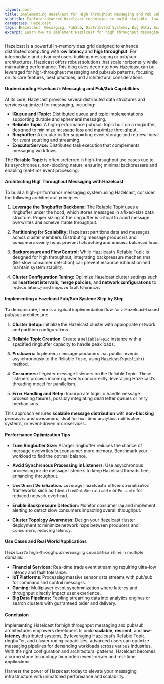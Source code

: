 ```yaml
---
layout: post
title: Implementing Hazelcast for High Throughput Messaging and Pub Sub Architectures
subtitle: Explore advanced Hazelcast techniques to build scalable, low latency messaging and pub/sub systems
categories: Hazelcast
tags: [Hazelcast, Messaging, PubSub, Distributed Systems, Big Data, Scalability, Performance]
excerpt: Learn how to implement Hazelcast for high throughput messaging and pub/sub architectures, optimizing distributed systems for scalability and low latency.
---
```

Hazelcast is a powerful in-memory data grid designed to enhance distributed computing with **low latency** and **high throughput**. For intermediate and advanced users building messaging or pub/sub architectures, Hazelcast offers robust solutions that scale horizontally while maintaining performance. This blog dives deep into how Hazelcast can be leveraged for high-throughput messaging and pub/sub patterns, focusing on its core features, best practices, and architectural considerations.

#### Understanding Hazelcast’s Messaging and Pub/Sub Capabilities

At its core, Hazelcast provides several distributed data structures and services optimized for messaging, including:

- **IQueue and ITopic:** Distributed queue and topic implementations supporting durable and ephemeral messaging.
- **Reliable Topic:** A high-performance pub/sub topic built on a ringbuffer, designed to minimize message loss and maximize throughput.
- **Ringbuffer:** A circular buffer supporting event storage and retrieval ideal for event sourcing and streaming.
- **ExecutorService:** Distributed task execution that complements messaging workflows.

The **Reliable Topic** is often preferred in high-throughput use cases due to its asynchronous, non-blocking nature, ensuring minimal backpressure and enabling real-time event processing.

#### Architecting High Throughput Messaging with Hazelcast

To build a high-performance messaging system using Hazelcast, consider the following architectural principles:

1. **Leverage the Ringbuffer Backbone:** The Reliable Topic uses a ringbuffer under the hood, which stores messages in a fixed-size data structure. Proper sizing of the ringbuffer is critical to avoid message overwrites and achieve stable throughput.

2. **Partitioning for Scalability:** Hazelcast partitions data and messages across cluster members. Distributing message producers and consumers evenly helps prevent hotspotting and ensures balanced load.

3. **Backpressure and Flow Control:** While Hazelcast’s Reliable Topic is designed for high throughput, integrating backpressure mechanisms (like slow consumer detection) can prevent resource exhaustion and maintain system stability.

4. **Cluster Configuration Tuning:** Optimize Hazelcast cluster settings such as **heartbeat intervals**, **merge policies**, and **network configurations** to reduce latency and improve fault tolerance.

#### Implementing a Hazelcast Pub/Sub System: Step by Step

To demonstrate, here is a typical implementation flow for a Hazelcast-based pub/sub architecture:

1. **Cluster Setup:** Initialize the Hazelcast cluster with appropriate network and partition configurations.

2. **Reliable Topic Creation:** Create a `ReliableTopic` instance with a specified ringbuffer capacity to handle peak loads.

3. **Producers:** Implement message producers that publish events asynchronously to the Reliable Topic, using Hazelcast’s `publish()` method.

4. **Consumers:** Register message listeners on the Reliable Topic. These listeners process incoming events concurrently, leveraging Hazelcast’s threading model for parallelism.

5. **Error Handling and Retry:** Incorporate logic to handle message processing failures, possibly integrating dead letter queues or retry mechanisms.

This approach ensures **scalable message distribution** with **non-blocking** producers and consumers, ideal for real-time analytics, notification systems, or event-driven microservices.

#### Performance Optimization Tips

- **Tune Ringbuffer Size:** A larger ringbuffer reduces the chance of message overwrites but consumes more memory. Benchmark your workload to find the optimal balance.

- **Avoid Synchronous Processing in Listeners:** Use asynchronous processing inside message listeners to keep Hazelcast threads free, enhancing throughput.

- **Use Smart Serialization:** Leverage Hazelcast’s efficient serialization frameworks such as `IdentifiedDataSerializable` or `Portable` for reduced network overhead.

- **Enable Backpressure Detection:** Monitor consumer lag and implement alerting to detect slow consumers impacting overall throughput.

- **Cluster Topology Awareness:** Design your Hazelcast cluster deployment to minimize network hops between producers and consumers, reducing latency.

#### Use Cases and Real World Applications

Hazelcast’s high-throughput messaging capabilities shine in multiple domains:

- **Financial Services:** Real-time trade event streaming requiring ultra-low latency and fault tolerance.
- **IoT Platforms:** Processing massive sensor data streams with pub/sub for command and control messages.
- **Gaming:** Multiplayer event synchronization where latency and throughput directly impact user experience.
- **Big Data Pipelines:** Feeding streaming data into analytics engines or search clusters with guaranteed order and delivery.

#### Conclusion

Implementing Hazelcast for high throughput messaging and pub/sub architectures empowers developers to build **scalable**, **resilient**, and **low-latency** distributed systems. By leveraging Hazelcast’s Reliable Topic, ringbuffer, and cluster tuning capabilities, advanced users can optimize messaging pipelines for demanding workloads across various industries. With the right configuration and architectural patterns, Hazelcast becomes a cornerstone technology for modern event-driven and real-time applications.

Harness the power of Hazelcast today to elevate your messaging infrastructure with unmatched performance and scalability.
